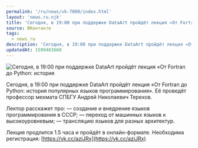 ```yaml
---
permalink: '/ru/news/vk-7060/index.html'
layout: 'news.ru.njk'
title: 'Сегодня, в 19:00 при поддержке DataArt пройдёт лекция «От Fortran до Python: история популярных'
source: ВКонтакте
tags:
  - news_ru
description: 'Сегодня, в 19:00 при поддержке DataArt пройдёт лекция «От Fortran до Python: история'
updatedAt: 1599483660
---
```

![Сегодня, в 19:00 при поддержке DataArt пройдёт лекция «От Fortran до Python: история](https://sun9-44.userapi.com/impg/joeIC0aunEZjL9Luf6Vf9lJtnNBDDxlA9ZpatQ/tn1KonwXG6A.jpg?size=1280x720&quality=96&sign=29709648133f83029a8c0383019a7c5d&c_uniq_tag=NQbCJ6_S60PMumvLS9YLruf7YtcmpbrRSykyYc74xNs&type=album)

Сегодня, в 19:00 при поддержке DataArt пройдёт лекция «От Fortran до Python: история популярных языков программирования». Её проведёт профессор мехмата СПБГУ Андрей Николаевич Терехов.

Лектор расскажет про:
— создание и внедрение языков программирования в СССР;
— переход от машинных языков к высокоуровневым;
— трансляцию языков для разных архитектур.

Лекция продлится 1.5 часа и пройдёт в онлайн-формате. Необходима регистрация: [https://vk.cc/aziJRx](https://vk.cc/aziJRx)
